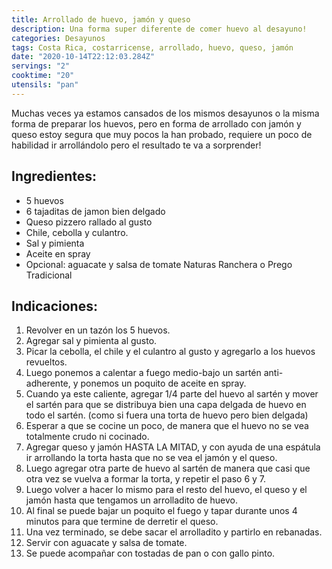 ```yaml
---
title: Arrollado de huevo, jamón y queso
description: Una forma super diferente de comer huevo al desayuno!
categories: Desayunos
tags: Costa Rica, costarricense, arrollado, huevo, queso, jamón
date: "2020-10-14T22:12:03.284Z"
servings: "2"
cooktime: "20"
utensils: "pan"
---
```


Muchas veces ya estamos cansados de los mismos desayunos o la misma forma de preparar los huevos, pero en forma de arrollado
con jamón y queso estoy segura que muy pocos la han probado, requiere un poco de habilidad ir arrollándolo pero el resultado te va a sorprender!

## Ingredientes:

- 5 huevos
- 6 tajaditas de jamon bien delgado
- Queso pizzero rallado al gusto
- Chile, cebolla y culantro.
- Sal y pimienta
- Aceite en spray
- Opcional: aguacate y salsa de tomate Naturas Ranchera o Prego Tradicional

## Indicaciones:

1. Revolver en un tazón los 5 huevos.
2. Agregar sal y pimienta al gusto.
3. Picar la cebolla, el chile y el culantro al gusto y agregarlo a los huevos revueltos.
4. Luego ponemos a calentar a fuego medio-bajo un sartén anti-adherente, y ponemos un poquito de aceite en spray.
5. Cuando ya este caliente, agregar 1/4 parte del huevo al sartén y mover el sartén para que se distribuya bien una capa delgada de huevo en todo el sartén. (como si fuera una torta de huevo pero bien delgada)
6. Esperar a que se cocine un poco, de manera que el huevo no se vea totalmente crudo ni cocinado.
7.  Agregar queso y  jamón HASTA LA MITAD, y con ayuda de una espátula ir arrollando la torta hasta que no se vea el jamón y el queso.
8. Luego agregar otra parte de huevo al sartén de manera que casi que otra vez se vuelva a formar la torta, y repetir el paso 6 y 7.
9. Luego volver a hacer lo mismo para el resto del huevo, el queso y el jamón hasta que tengamos un arrolladito de huevo.
10. Al final se puede bajar un poquito el fuego y tapar durante unos 4 minutos para que termine de derretir el queso.
11. Una vez terminado, se debe sacar el arrolladito y partirlo en rebanadas.
12. Servir con aguacate y salsa de tomate.
13. Se puede acompañar con tostadas de pan o con gallo pinto.